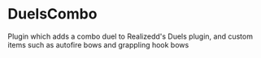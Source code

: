 # DuelsCombo
Plugin which adds a combo duel to Realizedd's Duels plugin, and custom items such as autofire bows and grappling hook bows
